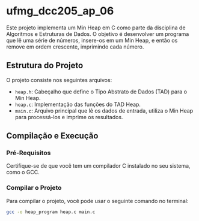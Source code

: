 # ufmg_dcc205_ap_06

Este projeto implementa um Min Heap em C como parte da disciplina de Algoritmos e Estruturas de Dados. O objetivo é desenvolver um programa que lê uma série de números, insere-os em um Min Heap, e então os remove em ordem crescente, imprimindo cada número.

## Estrutura do Projeto

O projeto consiste nos seguintes arquivos:
- `heap.h`: Cabeçalho que define o Tipo Abstrato de Dados (TAD) para o Min Heap.
- `heap.c`: Implementação das funções do TAD Heap.
- `main.c`: Arquivo principal que lê os dados de entrada, utiliza o Min Heap para processá-los e imprime os resultados.

## Compilação e Execução

### Pré-Requisitos

Certifique-se de que você tem um compilador C instalado no seu sistema, como o GCC.

### Compilar o Projeto

Para compilar o projeto, você pode usar o seguinte comando no terminal:

```bash
gcc -o heap_program heap.c main.c
